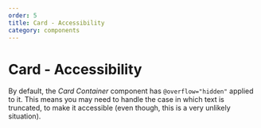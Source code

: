 ```yaml
---
order: 5
title: Card - Accessibility
category: components
---
```


# Card - Accessibility

By default, the _Card Container_ component has `@overflow="hidden"` applied to it. This means you may need to handle the case in which text is truncated, to make it accessible (even though, this is a very unlikely situation).
